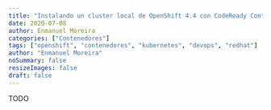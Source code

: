 ```yaml
---
title: "Instalando un cluster local de OpenShift 4.4 con CodeReady Containers"
date: 2020-07-08
author: Enmanuel Moreira
categories: ["Contenedores"]
tags: ["openshift", "contenedores", "kubernetes", "devops", "redhat"]
author: "Enmanuel Moreira"
noSummary: false
resizeImages: false
draft: false
---
```


TODO
